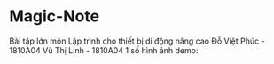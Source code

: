 # Magic-Note
Bài tập lớn môn Lập trình cho thiết bị di động nâng cao
Đỗ Việt Phúc - 1810A04
Vũ Thị Linh - 1810A04
1 số hình ảnh demo:
